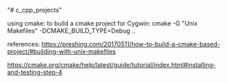 "# c_cpp_projects"

using cmake:
to build a cmake project for Cygwin:
cmake -G "Unix Makefiles" -DCMAKE_BUILD_TYPE=Debug ..

references:
https://preshing.com/20170511/how-to-build-a-cmake-based-project/#building-with-unix-makefiles

https://cmake.org/cmake/help/latest/guide/tutorial/index.html#installing-and-testing-step-4

